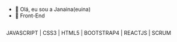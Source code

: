 - 👋 Olá, eu sou a Janaina(euina)
- 💞️ Front-End
##
JAVASCRIPT |
CSS3 |
HTML5 |
BOOTSTRAP4 |
REACTJS |
SCRUM 
##
